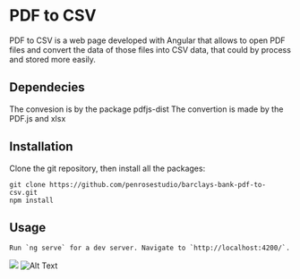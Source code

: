 # PDF to CSV

PDF to CSV is a web page developed with Angular that allows to open PDF files and convert the data of those files into CSV data, that could by process and stored more easily.

## Dependecies
The convesion is by the package pdfjs-dist The convertion is made by the PDF.js and 
xlsx

## Installation

Clone the git repository, then install all the packages:

    git clone https://github.com/penrosestudio/barclays-bank-pdf-to-csv.git
    npm install

## Usage
    Run `ng serve` for a dev server. Navigate to `http://localhost:4200/`. 

![](pdftocsv.gif)
![Alt Text](https://media.giphy.com/media/vFKqnCdLPNOKc/giphy.gif)
